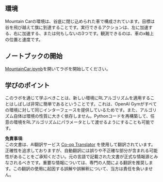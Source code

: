 <!--
CO_OP_TRANSLATOR_METADATA:
{
  "original_hash": "7bd8dc72040e98e35e7225e34058cd4e",
  "translation_date": "2025-08-24T21:14:04+00:00",
  "source_file": "lessons/6-Other/22-DeepRL/lab/README.md",
  "language_code": "ja"
}
-->
## 環境

Mountain Carの環境は、谷底に閉じ込められた車で構成されています。目標は谷を飛び越えて旗に到達することです。実行できるアクションは、左に加速する、右に加速する、または何もしないの3つです。観測できるのは、車のx軸上の位置と速度です。

## ノートブックの開始

[MountainCar.ipynb](../../../../../../lessons/6-Other/22-DeepRL/lab/MountainCar.ipynb)を開いてラボを開始してください。

## 学びのポイント

このラボを通じて学ぶべきことは、新しい環境にRLアルゴリズムを適用することはしばしば非常に簡単であるということです。これは、OpenAI Gymがすべての環境に対して同じインターフェースを提供しているためです。また、アルゴリズム自体は環境の性質に大きく依存しません。Pythonコードを再構築して、任意の環境をRLアルゴリズムにパラメータとして渡せるようにすることも可能です。

**免責事項**:  
この文書は、AI翻訳サービス [Co-op Translator](https://github.com/Azure/co-op-translator) を使用して翻訳されています。正確性を追求しておりますが、自動翻訳には誤りや不正確な部分が含まれる可能性があることをご承知ください。元の言語で記載された文書が正式な情報源とみなされるべきです。重要な情報については、専門の人間による翻訳を推奨します。この翻訳の使用に起因する誤解や誤解釈について、当方は責任を負いません。